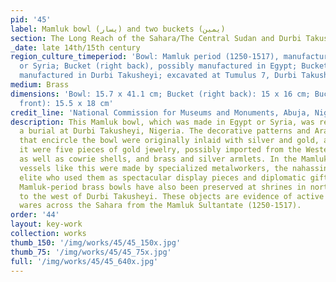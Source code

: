 ```yaml
---
pid: '45'
label: Mamluk bowl (يسار) and two buckets (يمين)
section: The Long Reach of the Sahara/The Central Sudan and Durbi Takusheyi
_date: late 14th/15th century
region_culture_timeperiod: 'Bowl: Mamluk period (1250-1517), manufactured in Egypt
  or Syria; Bucket (right back), possibly manufactured in Egypt; Bucket (right front)
  manufactured in Durbi Takusheyi; excavated at Tumulus 7, Durbi Takusheyi'
medium: Brass
dimensions: 'Bowl: 15.7 x 41.1 cm; Bucket (right back): 15 x 16 cm; Bucket (right
  front): 15.5 x 18 cm'
credit_line: 'National Commission for Museums and Monuments, Abuja, Nigeria. Photograph by René Müller'
description: This Mamluk bowl, which was made in Egypt or Syria, was recovered from
  a burial at Durbi Takusheyi, Nigeria. The decorative patterns and Arabic inscription
  that encircle the bowl were originally inlaid with silver and gold, and placed within
  it were five pieces of gold jewelry, possibly imported from the Western Sudan region,
  as well as cowrie shells, and brass and silver armlets. In the Mamluk Sultanate,
  vessels like this were made by specialized metalworkers, the nahassin, for the society's
  elite who used them as spectacular display pieces and diplomatic gifts. Several
  Mamluk-period brass bowls have also been preserved at shrines in northern Ghana,
  to the west of Durbi Takusheyi. These objects are evidence of active trade in luxury
  wares across the Sahara from the Mamluk Sultantate (1250-1517).
order: '44'
layout: key-work
collection: works
thumb_150: '/img/works/45/45_150x.jpg'
thumb_75: '/img/works/45/45_75x.jpg'
full: '/img/works/45/45_640x.jpg'
---
```


